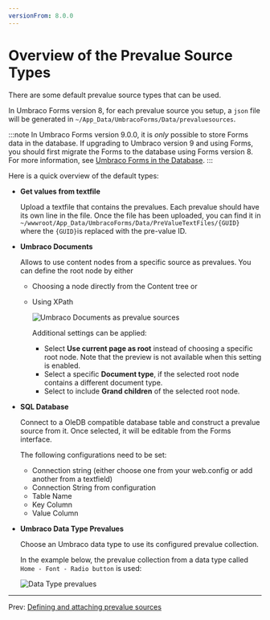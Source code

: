 ```yaml
---
versionFrom: 8.0.0
---
```


# Overview of the Prevalue Source Types

There are some default prevalue source types that can be used.

In Umbraco Forms version 8, for each prevalue source you setup, a `json` file will be generated in `~/App_Data/UmbracoForms/Data/prevaluesources`.

:::note
In Umbraco Forms version 9.0.0, it is *only* possible to store Forms data in the database. If upgrading to Umbraco version 9 and using Forms, you should first migrate the Forms to the database using Forms version 8. For more information, see [Umbraco Forms in the Database](../../../Developer/Forms-in-the-Database/index.md).
:::

Here is a quick overview of the default types:

- **Get values from textfile**

    Upload a textfile that contains the prevalues. Each prevalue should have its own line in the file. Once the file has been uploaded, you can find it in `~/wwwroot/App_Data/UmbracoForms/Data/PreValueTextFiles/{GUID}` where the `{GUID}`is replaced with the pre-value ID.

- **Umbraco Documents**

    Allows to use content nodes from a specific source as prevalues. You can define the root node by either

  - Choosing a node directly from the Content tree or
  - Using XPath

    ![Umbraco Documents as prevalue sources](images/umbraco-documents-v9.png)

    Additional settings can be applied:

    - Select **Use current page as root** instead of choosing a specific root node. Note that the preview is not available when this setting is enabled.
    - Select a specific **Document type**, if the selected root node contains a different document type.
    - Select to include **Grand children** of the selected root node.

- **SQL Database**

    Connect to a OleDB compatible database table and construct a prevalue source from it. Once selected, it will be editable from the Forms interface.

    The following configurations need to be set:

  - Connection string (either choose one from your web.config or add another from a textfield)
  - Connection String from configuration
  - Table Name
  - Key Column
  - Value Column

- **Umbraco Data Type Prevalues**

    Choose an Umbraco data type to use its configured prevalue collection.

    In the example below, the prevalue collection from a data type called `Home - Font - Radio button` is used:

    ![Data Type prevalues](images/datatype-prevalues.png)

---

Prev: [Defining and attaching prevalue sources](../index.md)
